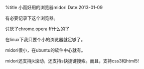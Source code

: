 %title 小而好用的浏览器midori
Date:2013-01-09

有必要记录下这个浏览器。

讨厌了chrome.opera ff什么的了

在linux下我只要个小的浏览器就足够了。

midori很小，在ubuntu的软件中心就有。

midori还支持jk滚动，还支持s快捷键搜索。而且，支持css3和html5!
